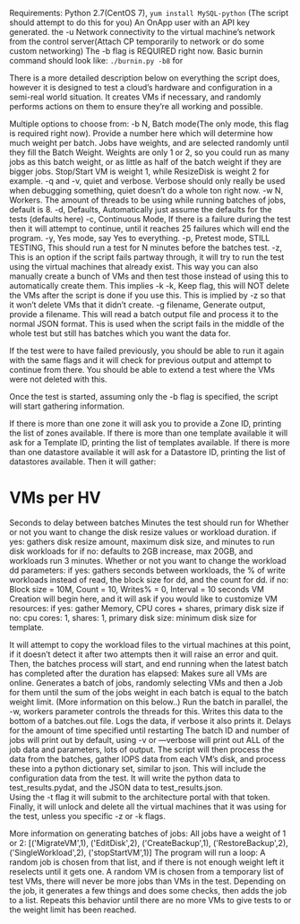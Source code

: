 Requirements: 
Python 2.7(CentOS 7), 
`yum install MySQL-python` (The script should attempt to do this for you)
An OnApp user with an API key generated.  the -u 
Network connectivity to the virtual machine’s network from the control server(Attach CP temporarily to network or do some custom networking)
The -b flag is REQUIRED right now. Basic burnin command should look like: `./burnin.py -b8` for 

There is a more detailed description below on everything the script does, however it is designed to test a cloud’s hardware and configuration in a semi-real world situation. It creates VMs if necessary, and randomly performs actions on them to ensure they’re all working and possible.  

Multiple options to choose from:
 -b N, Batch mode(The only mode, this flag is required right now). Provide a number here which will determine how much weight per batch. Jobs have weights, and are selected randomly until they fill the Batch Weight. Weights are only 1 or 2, so you could run as many jobs as this batch weight, or as little as half of the batch weight if they are bigger jobs.  Stop/Start VM is weight 1, while ResizeDisk is weight 2 for example.
 -q and -v, quiet and verbose.  Verbose should only really be used when debugging something, quiet doesn’t do a whole ton right now.
 -w N, Workers. The amount of threads to be using while running batches of jobs, default is 8.
 -d, Defaults, Automatically just assume the defaults for the tests (defaults here)
 -c, Continuous Mode, If there is a failure during the test then it will attempt to continue, until it reaches 25 failures which will end the program.
 -y, Yes mode, say Yes to everything.
 -p, Pretest mode, STILL TESTING,  This should run a test for N minutes before the batches test.
 -z, This is an option if the script fails partway through, it will try to run the test using the virtual machines that already exist.  This way you can also manually create a bunch of VMs and then test those instead of using this to automatically create them. This implies -k
 -k, Keep flag, this will NOT delete the VMs after the script is done if you use this.  This is implied by -z so that it won’t delete VMs that it didn’t create.
 -g filename, Generate output, provide a filename. This will read a batch output file and process it to the normal JSON format. This is used when the script fails in the middle of the whole test but still has batches which you want the data for.

If the test were to have failed previously, you should be able to run it again with the same flags and it will check for previous output and attempt to continue from there. You should be able to extend a test where the VMs were not deleted with this.

Once the test is started, assuming only the -b flag is specified, the script will start gathering information.

If there is more than one zone it will ask you to provide a Zone ID, printing the list of zones available.
If there is more than one template available it will ask for a Template ID, printing the list of templates available.
If there is more than one datastore available it will ask for a Datastore ID, printing the list of datastores available.
Then it will gather:
# VMs per HV
Seconds to delay between batches
Minutes the test should run for
Whether or not you want to change the disk resize values or workload duration.
if yes: gathers disk resize amount, maximum disk size, and minutes to run disk workloads for
if no: defaults to 2GB increase, max 20GB, and workloads run 3 minutes.
Whether or not you want to change the workload dd  parameters:
if yes: gathers seconds between workloads, the % of write workloads instead of read, the block size for dd, and the count for dd.
if no: Block size = 10M, Count = 10, Writes% = 0, Interval = 10 seconds
VM Creation will begin here, and it will ask if you would like to customize VM resources:
if yes: gather Memory, CPU cores + shares, primary disk size
if no: cpu cores: 1, shares: 1, primary disk size: minimum disk size for template.

It will attempt to copy the workload files to the virtual machines at this point, if it doesn’t detect it after two attempts then it will raise an error and quit. 
Then, the batches process will start, and end running when the latest batch has completed after the duration has elapsed:
Makes sure all VMs are online.
Generates a batch of jobs, randomly selecting VMs and then a Job for them until the sum of the jobs weight in each batch is equal to the batch weight limit. (More information on this below..)
Run the batch in parallel, the -w, workers parameter controls the threads for this.
Writes this data to the bottom of a batches.out file. 
Logs the data, if verbose it also prints it. 
Delays for the amount of time specified until restarting
The batch ID and number of jobs will print out by default, using -v or —verbose will print out ALL of the job data and parameters, lots of output.
The script will then process the data from the batches, gather IOPS data from each VM’s disk, and process these into a python dictionary set, similar to json. This will include the configuration data from the test.
It will write the python data to test_results.pydat, and the JSON data to test_results.json.  
Using the -t flag it will submit to the architecture portal with that token.
Finally, it will unlock and delete all the virtual machines that it was using for the test, unless you specific -z or -k flags.

More information on generating batches of jobs:
All jobs have a weight of 1 or 2: [('MigrateVM',1), ('EditDisk',2), ('CreateBackup',1), ('RestoreBackup',2), ('SingleWorkload',2), ('stopStartVM',1)]
The program will run a loop:
A random job is chosen from that list, and if there is not enough weight left it reselects until it gets one.
A random VM is chosen from a temporary list of test VMs, there will never be more jobs than VMs in the test.
Depending on the job, it generates a few things and does some checks, then adds the job to a list.
Repeats this behavior until there are no more VMs to give tests to or the weight limit has been reached.

